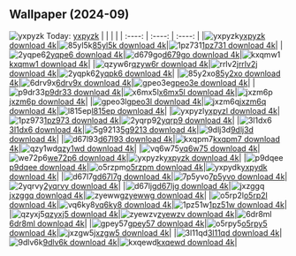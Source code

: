 ## Wallpaper (2024-09)
![yxpyzk](https://w.wallhaven.cc/full/yx/wallhaven-yxpyzk.png) Today: [yxpyzk](https://th.wallhaven.cc/small/yx/yxpyzk.jpg)
|      |      |      |
| :----: | :----: | :----: |
|![yxpyzk](https://th.wallhaven.cc/small/yx/yxpyzk.jpg)[yxpyzk download 4k](https://wallhaven.cc/w/yxpyzk)|![85yl5k](https://th.wallhaven.cc/small/85/85yl5k.jpg)[85yl5k download 4k](https://wallhaven.cc/w/85yl5k)|![1pz731](https://th.wallhaven.cc/small/1p/1pz731.jpg)[1pz731 download 4k](https://wallhaven.cc/w/1pz731)|
|![2yqpe6](https://th.wallhaven.cc/small/2y/2yqpe6.jpg)[2yqpe6 download 4k](https://wallhaven.cc/w/2yqpe6)|![d679go](https://th.wallhaven.cc/small/d6/d679go.jpg)[d679go download 4k](https://wallhaven.cc/w/d679go)|![kxqmw1](https://th.wallhaven.cc/small/kx/kxqmw1.jpg)[kxqmw1 download 4k](https://wallhaven.cc/w/kxqmw1)|
|![qzyw6r](https://th.wallhaven.cc/small/qz/qzyw6r.jpg)[qzyw6r download 4k](https://wallhaven.cc/w/qzyw6r)|![rrlv2j](https://th.wallhaven.cc/small/rr/rrlv2j.jpg)[rrlv2j download 4k](https://wallhaven.cc/w/rrlv2j)|![2yqpk6](https://th.wallhaven.cc/small/2y/2yqpk6.jpg)[2yqpk6 download 4k](https://wallhaven.cc/w/2yqpk6)|
|![85y2xo](https://th.wallhaven.cc/small/85/85y2xo.jpg)[85y2xo download 4k](https://wallhaven.cc/w/85y2xo)|![6drv9x](https://th.wallhaven.cc/small/6d/6drv9x.jpg)[6drv9x download 4k](https://wallhaven.cc/w/6drv9x)|![gpeo3e](https://th.wallhaven.cc/small/gp/gpeo3e.jpg)[gpeo3e download 4k](https://wallhaven.cc/w/gpeo3e)|
|![p9dr33](https://th.wallhaven.cc/small/p9/p9dr33.jpg)[p9dr33 download 4k](https://wallhaven.cc/w/p9dr33)|![x6mx5l](https://th.wallhaven.cc/small/x6/x6mx5l.jpg)[x6mx5l download 4k](https://wallhaven.cc/w/x6mx5l)|![jxzm6p](https://th.wallhaven.cc/small/jx/jxzm6p.jpg)[jxzm6p download 4k](https://wallhaven.cc/w/jxzm6p)|
|![gpeo3l](https://th.wallhaven.cc/small/gp/gpeo3l.jpg)[gpeo3l download 4k](https://wallhaven.cc/w/gpeo3l)|![jxzm6q](https://th.wallhaven.cc/small/jx/jxzm6q.jpg)[jxzm6q download 4k](https://wallhaven.cc/w/jxzm6q)|![l815ep](https://th.wallhaven.cc/small/l8/l815ep.jpg)[l815ep download 4k](https://wallhaven.cc/w/l815ep)|
|![yxpyzl](https://th.wallhaven.cc/small/yx/yxpyzl.jpg)[yxpyzl download 4k](https://wallhaven.cc/w/yxpyzl)|![1pz973](https://th.wallhaven.cc/small/1p/1pz973.jpg)[1pz973 download 4k](https://wallhaven.cc/w/1pz973)|![2yqrp9](https://th.wallhaven.cc/small/2y/2yqrp9.jpg)[2yqrp9 download 4k](https://wallhaven.cc/w/2yqrp9)|
|![3l1dx6](https://th.wallhaven.cc/small/3l/3l1dx6.jpg)[3l1dx6 download 4k](https://wallhaven.cc/w/3l1dx6)|![5g9213](https://th.wallhaven.cc/small/5g/5g9213.jpg)[5g9213 download 4k](https://wallhaven.cc/w/5g9213)|![9dlj3d](https://th.wallhaven.cc/small/9d/9dlj3d.jpg)[9dlj3d download 4k](https://wallhaven.cc/w/9dlj3d)|
|![d67l93](https://th.wallhaven.cc/small/d6/d67l93.jpg)[d67l93 download 4k](https://wallhaven.cc/w/d67l93)|![kxqpm7](https://th.wallhaven.cc/small/kx/kxqpm7.jpg)[kxqpm7 download 4k](https://wallhaven.cc/w/kxqpm7)|![qzy1wd](https://th.wallhaven.cc/small/qz/qzy1wd.jpg)[qzy1wd download 4k](https://wallhaven.cc/w/qzy1wd)|
|![vq6w75](https://th.wallhaven.cc/small/vq/vq6w75.jpg)[vq6w75 download 4k](https://wallhaven.cc/w/vq6w75)|![we72p6](https://th.wallhaven.cc/small/we/we72p6.jpg)[we72p6 download 4k](https://wallhaven.cc/w/we72p6)|![yxpyzk](https://th.wallhaven.cc/small/yx/yxpyzk.jpg)[yxpyzk download 4k](https://wallhaven.cc/w/yxpyzk)|
|![p9dqee](https://th.wallhaven.cc/small/p9/p9dqee.jpg)[p9dqee download 4k](https://wallhaven.cc/w/p9dqee)|![o5rzpm](https://th.wallhaven.cc/small/o5/o5rzpm.jpg)[o5rzpm download 4k](https://wallhaven.cc/w/o5rzpm)|![yxpydk](https://th.wallhaven.cc/small/yx/yxpydk.jpg)[yxpydk download 4k](https://wallhaven.cc/w/yxpydk)|
|![d67l7g](https://th.wallhaven.cc/small/d6/d67l7g.jpg)[d67l7g download 4k](https://wallhaven.cc/w/d67l7g)|![7p5yvo](https://th.wallhaven.cc/small/7p/7p5yvo.jpg)[7p5yvo download 4k](https://wallhaven.cc/w/7p5yvo)|![2yqrvy](https://th.wallhaven.cc/small/2y/2yqrvy.jpg)[2yqrvy download 4k](https://wallhaven.cc/w/2yqrvy)|
|![d67ljg](https://th.wallhaven.cc/small/d6/d67ljg.jpg)[d67ljg download 4k](https://wallhaven.cc/w/d67ljg)|![jxzggq](https://th.wallhaven.cc/small/jx/jxzggq.jpg)[jxzggq download 4k](https://wallhaven.cc/w/jxzggq)|![zyewwg](https://th.wallhaven.cc/small/zy/zyewwg.jpg)[zyewwg download 4k](https://wallhaven.cc/w/zyewwg)|
|![o5rp2l](https://th.wallhaven.cc/small/o5/o5rp2l.jpg)[o5rp2l download 4k](https://wallhaven.cc/w/o5rp2l)|![vq6ky8](https://th.wallhaven.cc/small/vq/vq6ky8.jpg)[vq6ky8 download 4k](https://wallhaven.cc/w/vq6ky8)|![1pz51w](https://th.wallhaven.cc/small/1p/1pz51w.jpg)[1pz51w download 4k](https://wallhaven.cc/w/1pz51w)|
|![qzyxj5](https://th.wallhaven.cc/small/qz/qzyxj5.jpg)[qzyxj5 download 4k](https://wallhaven.cc/w/qzyxj5)|![zyewzv](https://th.wallhaven.cc/small/zy/zyewzv.jpg)[zyewzv download 4k](https://wallhaven.cc/w/zyewzv)|![6dr8ml](https://th.wallhaven.cc/small/6d/6dr8ml.jpg)[6dr8ml download 4k](https://wallhaven.cc/w/6dr8ml)|
|![gpey57](https://th.wallhaven.cc/small/gp/gpey57.jpg)[gpey57 download 4k](https://wallhaven.cc/w/gpey57)|![o5rpy5](https://th.wallhaven.cc/small/o5/o5rpy5.jpg)[o5rpy5 download 4k](https://wallhaven.cc/w/o5rpy5)|![jxzgw5](https://th.wallhaven.cc/small/jx/jxzgw5.jpg)[jxzgw5 download 4k](https://wallhaven.cc/w/jxzgw5)|
|![3l11qd](https://th.wallhaven.cc/small/3l/3l11qd.jpg)[3l11qd download 4k](https://wallhaven.cc/w/3l11qd)|![9dlv6k](https://th.wallhaven.cc/small/9d/9dlv6k.jpg)[9dlv6k download 4k](https://wallhaven.cc/w/9dlv6k)|![kxqewd](https://th.wallhaven.cc/small/kx/kxqewd.jpg)[kxqewd download 4k](https://wallhaven.cc/w/kxqewd)|
